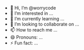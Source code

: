 - 👋 Hi, I’m @worrycode
- 👀 I’m interested in ...
- 🌱 I’m currently learning ...
- 💞️ I’m looking to collaborate on ...
- 📫 How to reach me ...
- 😄 Pronouns: ...
- ⚡ Fun fact: ...

<!---
worrycode/worrycode is a ✨ special ✨ repository because its `README.md` (this file) appears on your GitHub profile.
You can click the Preview link to take a look at your changes.
--->
